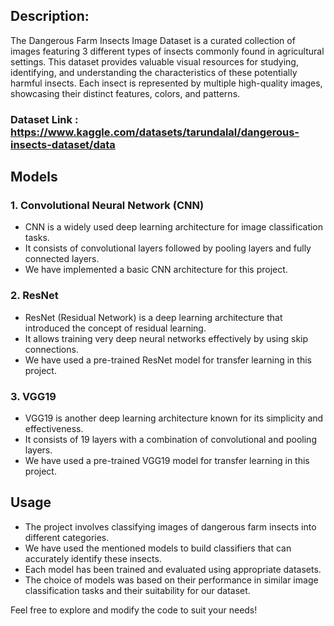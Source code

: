 ## Description:
The Dangerous Farm Insects Image Dataset is a curated collection of images featuring 3 different types of insects commonly found in agricultural settings. This dataset provides valuable visual resources for studying, identifying, and understanding the characteristics of these potentially harmful insects. Each insect is represented by multiple high-quality images, showcasing their distinct features, colors, and patterns.

### Dataset Link : https://www.kaggle.com/datasets/tarundalal/dangerous-insects-dataset/data

## Models
### 1. Convolutional Neural Network (CNN)
- CNN is a widely used deep learning architecture for image classification tasks.
- It consists of convolutional layers followed by pooling layers and fully connected layers.
- We have implemented a basic CNN architecture for this project.

### 2. ResNet
- ResNet (Residual Network) is a deep learning architecture that introduced the concept of residual learning.
- It allows training very deep neural networks effectively by using skip connections.
- We have used a pre-trained ResNet model for transfer learning in this project.

### 3. VGG19
- VGG19 is another deep learning architecture known for its simplicity and effectiveness.
- It consists of 19 layers with a combination of convolutional and pooling layers.
- We have used a pre-trained VGG19 model for transfer learning in this project.

## Usage
- The project involves classifying images of dangerous farm insects into different categories.
- We have used the mentioned models to build classifiers that can accurately identify these insects.
- Each model has been trained and evaluated using appropriate datasets.
- The choice of models was based on their performance in similar image classification tasks and their suitability for our dataset.


Feel free to explore and modify the code to suit your needs!
